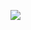 ![](https://github-profile-summary-cards.vercel.app/api/cards/profile-details?username=juninaba&theme=nord_dark)
<!--
![](https://github-profile-summary-cards.vercel.app/api/cards/stats?username=juninaba&theme=nord_dark)
![](https://github-profile-summary-cards.vercel.app/api/cards/most-commit-language?username=juninaba&theme=nord_dark)
-->
